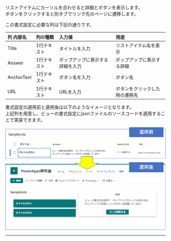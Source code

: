 リストアイテムにカーソルを合わせると詳細とボタンを表示します。  
ボタンをクリックすると別タブでリンク先のページに遷移します。

この書式設定に必要な列は下記の通りです。    

|列 内部名|列の種類|入力値|用途|
|:-----------------|:------------------|:------------------|:------------------|
|Title|1行テキスト|タイトルを入力|リストアイテム名を表示|
|Answer|1行テキスト|ポップアップに表示する詳細を入力|ポップアップに表示する詳細|
|AnchorText|1行テキスト|ボタン名を入力|ボタン名|
|URL|1行テキスト|URLを入力|ボタンをクリックした時の遷移先|
  
書式設定の適用前と適用後は以下のようなイメージとなります。  
上記列を用意し、ビューの書式設定にjsonファイルのソースコードを適用することで実装できます。  

![サンプルイメージ](https://github.com/KuramotoYu/SPO-List-Formatting/blob/master/view-formatting-samples/hover-popup-format/image.png)


-----------------------------------------------------------------------
